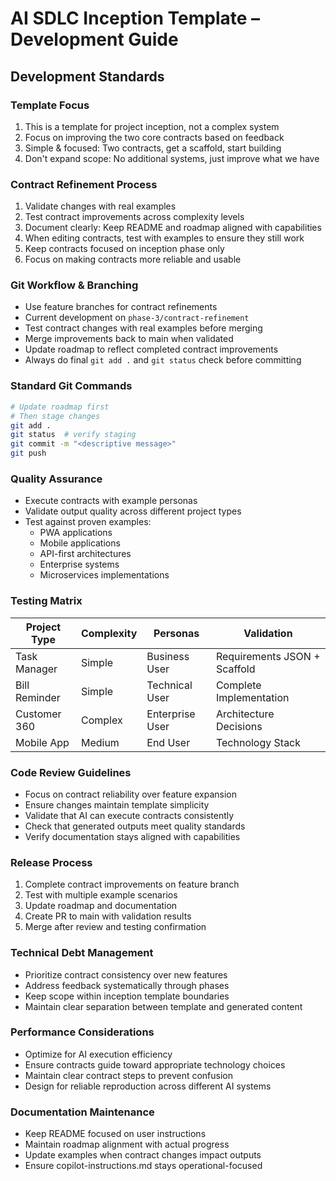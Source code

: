 # AI SDLC Inception Template – Development Guide

## Development Standards

### Template Focus

1. This is a template for project inception, not a complex system
2. Focus on improving the two core contracts based on feedback
3. Simple & focused: Two contracts, get a scaffold, start building
4. Don't expand scope: No additional systems, just improve what we have

### Contract Refinement Process

1. Validate changes with real examples
2. Test contract improvements across complexity levels
3. Document clearly: Keep README and roadmap aligned with capabilities
4. When editing contracts, test with examples to ensure they still work
5. Keep contracts focused on inception phase only
6. Focus on making contracts more reliable and usable

### Git Workflow & Branching

- Use feature branches for contract refinements
- Current development on `phase-3/contract-refinement`
- Test contract changes with real examples before merging
- Merge improvements back to main when validated
- Update roadmap to reflect completed contract improvements
- Always do final `git add .` and `git status` check before committing

### Standard Git Commands

```bash
# Update roadmap first
# Then stage changes
git add .
git status  # verify staging
git commit -m "<descriptive message>"
git push
```

### Quality Assurance

- Execute contracts with example personas
- Validate output quality across different project types
- Test against proven examples:
  - PWA applications
  - Mobile applications
  - API-first architectures
  - Enterprise systems
  - Microservices implementations

### Testing Matrix

| Project Type  | Complexity | Personas        | Validation                   |
| ------------- | ---------- | --------------- | ---------------------------- |
| Task Manager  | Simple     | Business User   | Requirements JSON + Scaffold |
| Bill Reminder | Simple     | Technical User  | Complete Implementation      |
| Customer 360  | Complex    | Enterprise User | Architecture Decisions       |
| Mobile App    | Medium     | End User        | Technology Stack             |

### Code Review Guidelines

- Focus on contract reliability over feature expansion
- Ensure changes maintain template simplicity
- Validate that AI can execute contracts consistently
- Check that generated outputs meet quality standards
- Verify documentation stays aligned with capabilities

### Release Process

1. Complete contract improvements on feature branch
2. Test with multiple example scenarios
3. Update roadmap and documentation
4. Create PR to main with validation results
5. Merge after review and testing confirmation

### Technical Debt Management

- Prioritize contract consistency over new features
- Address feedback systematically through phases
- Keep scope within inception template boundaries
- Maintain clear separation between template and generated content

### Performance Considerations

- Optimize for AI execution efficiency
- Ensure contracts guide toward appropriate technology choices
- Maintain clear contract steps to prevent confusion
- Design for reliable reproduction across different AI systems

### Documentation Maintenance

- Keep README focused on user instructions
- Maintain roadmap alignment with actual progress
- Update examples when contract changes impact outputs
- Ensure copilot-instructions.md stays operational-focused

